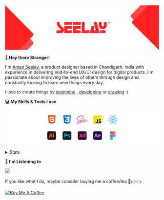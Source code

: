 [![banner](./images/seelay.svg)](https://www.seelay.in)

**👋 Hey there Stranger!**

I'm [Aman Seelay](https://www.seelay.in), a product designer based in Chandigarh, India with experience in delivering end-to-end UX/UI design for digital products. I'm passionate about improving the lives of others through design and constantly looking to learn new things every day.

I love to create things by [designing](https://www.seelay.in/#work) , [developing](https://www.seelay.in/#projects) or [drawing](https://art.seelay.in) :)

**💻 My Skills & Tools I use**

[![banner](./images/skills&tools.svg)](https://www.seelay.in/about)

<details>
  <summary>Stats</summary>

---

<!--START_SECTION:waka-->
![Profile Views](http://img.shields.io/badge/Profile%20Views-1-blue)

**🐱 My GitHub Data** 

> 📦 506.1 kB Used in GitHub's Storage 
 > 
> 🏆 254 Contributions in the Year 2023
 > 
> 💼 Opted to Hire
 > 
> 📜 1 Public Repository 
 > 
> 🔑 44 Private Repository 
 > 
**I'm a Night 🦉** 

```text
🌞 Morning                274 commits         █████░░░░░░░░░░░░░░░░░░░░   18.65 % 
🌆 Daytime                246 commits         ████░░░░░░░░░░░░░░░░░░░░░   16.75 % 
🌃 Evening                441 commits         ████████░░░░░░░░░░░░░░░░░   30.02 % 
🌙 Night                  508 commits         █████████░░░░░░░░░░░░░░░░   34.58 % 
```
📅 **I'm Most Productive on Sunday** 

```text
Monday                   189 commits         ███░░░░░░░░░░░░░░░░░░░░░░   12.87 % 
Tuesday                  258 commits         ████░░░░░░░░░░░░░░░░░░░░░   17.56 % 
Wednesday                126 commits         ██░░░░░░░░░░░░░░░░░░░░░░░   08.58 % 
Thursday                 250 commits         ████░░░░░░░░░░░░░░░░░░░░░   17.02 % 
Friday                   173 commits         ███░░░░░░░░░░░░░░░░░░░░░░   11.78 % 
Saturday                 200 commits         ███░░░░░░░░░░░░░░░░░░░░░░   13.61 % 
Sunday                   273 commits         █████░░░░░░░░░░░░░░░░░░░░   18.58 % 
```


📊 **This Week I Spent My Time On** 

```text
🕑︎ Time Zone: Asia/Kolkata

💬 Programming Languages: 
JavaScript               1 hr 35 mins        █████████░░░░░░░░░░░░░░░░   36.67 % 
TypeScript               1 hr 18 mins        ████████░░░░░░░░░░░░░░░░░   30.39 % 
Markdown                 30 mins             ███░░░░░░░░░░░░░░░░░░░░░░   11.90 % 
CSS                      20 mins             ██░░░░░░░░░░░░░░░░░░░░░░░   07.77 % 
JSON                     17 mins             ██░░░░░░░░░░░░░░░░░░░░░░░   06.68 % 

🔥 Editors: 
VS Code                  4 hrs 19 mins       █████████████████████████   100.00 % 

💻 Operating System: 
Windows                  4 hrs 19 mins       █████████████████████████   100.00 % 
```

**I Mostly Code in JavaScript** 

```text
JavaScript               31 repos            █████████████████░░░░░░░░   67.39 % 
TypeScript               12 repos            ███████░░░░░░░░░░░░░░░░░░   26.09 % 
Java                     3 repos             ██░░░░░░░░░░░░░░░░░░░░░░░   06.52 % 
```




 Last Updated on 09/05/2023 06:38:43 UTC
<!--END_SECTION:waka-->

---

 </details>

**🎵 I'm Listening to**

<object data="https://now-play.vercel.app/api/generate?uid=7a17a86e-d6b7-43b5-8d9c-1d6dae42a779" >

  <img src="https://now-play.vercel.app/api/generate?uid=7a17a86e-d6b7-43b5-8d9c-1d6dae42a779" />

</object>

If you like what I do, maybe consider buying me a coffee/tea 🥺👉👈

<a href="https://www.buymeacoffee.com/seelay" target="_blank"><img src="https://cdn.buymeacoffee.com/buttons/v2/default-red.png" alt="Buy Me A Coffee" width="150" ></a>
